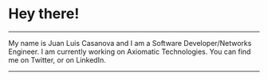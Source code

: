 # Hey there!
-----
My name is Juan Luis Casanova and I am a Software Developer/Networks Engineer. I am currently working on Axiomatic Technologies.
You can find me on Twitter, or on LinkedIn.

---
